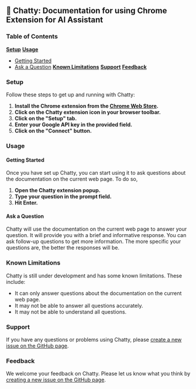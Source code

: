 ## 💬 Chatty: Documentation for using Chrome Extension for AI Assistant 

### Table of Contents
**[Setup](#setup)**
**[Usage](#usage)**
  - [Getting Started](#getting-started)
  - [Ask a Question](#ask-a-question)
**[Known Limitations](#known-limitations)**
**[Support](#support)**
**[Feedback](#feedback)**

### Setup

Follow these steps to get up and running with Chatty:
 
1. **Install the Chrome extension from the [Chrome Web Store](https://chrome.google.com/webstore/detail/chatty-ai-assistant-chat/fhbfbmdlgnfihcagmhdedbnjjodkpnlo).**
2. **Click on the Chatty extension icon in your browser toolbar.**
3. **Click on the "Setup" tab.**
4. **Enter your Google API key in the provided field.**
5. **Click on the "Connect" button.**

### Usage

#### Getting Started 

Once you have set up Chatty, you can start using it to ask questions about the documentation on the current web page. To do so, 

1. **Open the Chatty extension popup.**
2. **Type your question in the prompt field.**
3. **Hit Enter.**

#### Ask a Question

Chatty will use the documentation on the current web page to answer your question. It will provide you with a brief and informative response. You can ask follow-up questions to get more information. The more specific your questions are, the better the responses will be.

### Known Limitations

Chatty is still under development and has some known limitations. These include:
- It can only answer questions about the documentation on the current web page.
- It may not be able to answer all questions accurately.
- It may not be able to understand all questions.

### Support

If you have any questions or problems using Chatty, please [create a new issue on the GitHub page](https://github.com/vikrantnegi1/chatty-ai-assistant-chat).

### Feedback

We welcome your feedback on Chatty. Please let us know what you think by [creating a new issue on the GitHub page](https://github.com/vikrantnegi1/chatty-ai-assistant-chat).